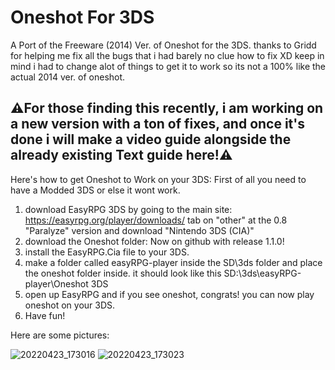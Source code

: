 # Oneshot For 3DS
A Port of the Freeware (2014) Ver. of Oneshot for the 3DS. thanks to Gridd for helping me fix all the bugs that i had barely no clue how to fix XD
keep in mind i had to change alot of things to get it to work so its not a 100% like the actual 2014 ver. of oneshot.

## **⚠️For those finding this recently, i am working on a new version with a ton of fixes, and once it's done i will make a video guide alongside the already existing Text guide here!⚠️**

Here's how to get Oneshot to Work on your 3DS:
First of all you need to have a Modded 3DS or else it wont work.
1. download EasyRPG 3DS by going to the main site: https://easyrpg.org/player/downloads/
tab on "other" at the 0.8 "Paralyze" version and download "Nintendo 3DS (CIA)"
2. download the Oneshot folder: Now on github with release 1.1.0!
3. install the EasyRPG.Cia file to your 3DS.
4. make a folder called easyRPG-player inside the SD\3ds folder and place
the oneshot folder inside. it should look like this SD:\3ds\easyRPG-player\Oneshot 3DS
5. open up EasyRPG and if you see oneshot, congrats! you can now play
oneshot on your 3DS.
6. Have fun!

Here are some pictures:

![20220423_173016](https://user-images.githubusercontent.com/52892229/164970687-8fb62d7b-2c27-4052-8b53-2405e398f81b.jpg)
![20220423_173023](https://user-images.githubusercontent.com/52892229/164970690-e1432938-1ce9-4be4-b5c8-d800828ad95d.jpg)
